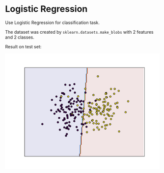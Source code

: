 # Logistic Regression 

Use Logistic Regression for classification task. 

The dataset was created by `sklearn.datasets.make_blobs` with 2 features and 2 classes.

Result on test set: 

![](logistic_regression.png)
